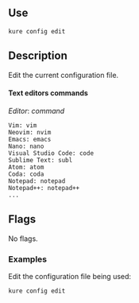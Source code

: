 ## Use

`kure config edit`

## Description

Edit the current configuration file.

#### Text editors commands
*Editor*: *command*
```
Vim: vim
Neovim: nvim
Emacs: emacs
Nano: nano
Visual Studio Code: code
Sublime Text: subl
Atom: atom
Coda: coda
Notepad: notepad
Notepad++: notepad++
...
```

## Flags 

No flags.

### Examples

Edit the configuration file being used:
```
kure config edit
```